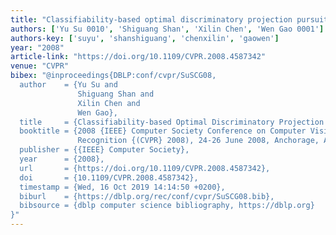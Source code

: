 ```yaml
---
title: "Classifiability-based optimal discriminatory projection pursuit"
authors: ['Yu Su 0010', 'Shiguang Shan', 'Xilin Chen', 'Wen Gao 0001']
authors-key: ['suyu', 'shanshiguang', 'chenxilin', 'gaowen']
year: "2008"
article-link: "https://doi.org/10.1109/CVPR.2008.4587342"
venue: "CVPR"
bibex: "@inproceedings{DBLP:conf/cvpr/SuSCG08,
  author    = {Yu Su and
               Shiguang Shan and
               Xilin Chen and
               Wen Gao},
  title     = {Classifiability-based Optimal Discriminatory Projection Pursuit},
  booktitle = {2008 {IEEE} Computer Society Conference on Computer Vision and Pattern
               Recognition {(CVPR} 2008), 24-26 June 2008, Anchorage, Alaska, {USA}},
  publisher = {{IEEE} Computer Society},
  year      = {2008},
  url       = {https://doi.org/10.1109/CVPR.2008.4587342},
  doi       = {10.1109/CVPR.2008.4587342},
  timestamp = {Wed, 16 Oct 2019 14:14:50 +0200},
  biburl    = {https://dblp.org/rec/conf/cvpr/SuSCG08.bib},
  bibsource = {dblp computer science bibliography, https://dblp.org}
}"
---
```

